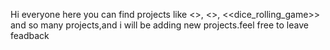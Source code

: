Hi everyone here you can find projects like <<number guessing game>>, <<Qr generetor>>, <<dice_rolling_game>> and so many projects,and  i will be  adding new projects.feel free to leave feadback
